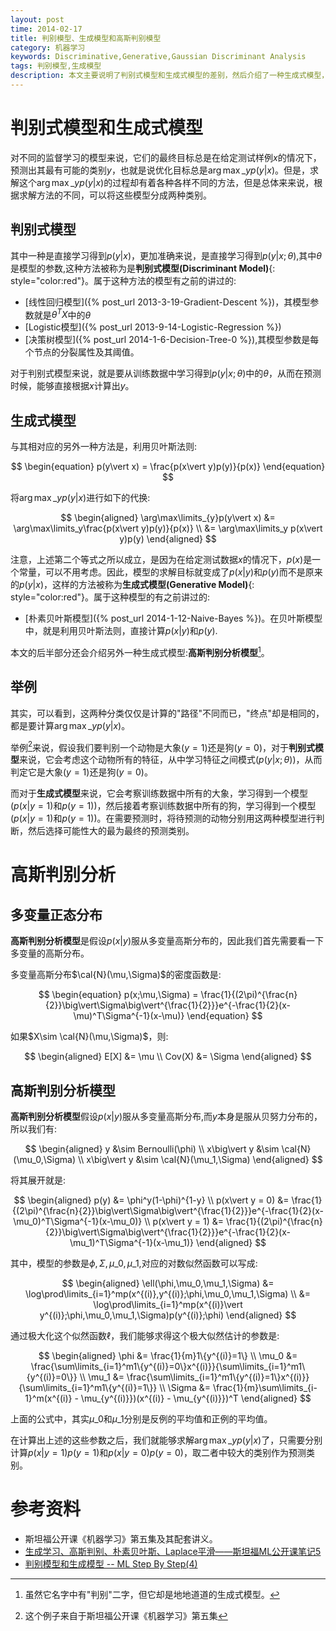 ```yaml
---
layout: post
time: 2014-02-17
title: 判别模型、生成模型和高斯判别模型
category: 机器学习
keywords: Discriminative,Generative,Gaussian Discriminant Analysis
tags: 判别模型,生成模型
description: 本文主要说明了判别式模型和生成式模型的差别，然后介绍了一种生成式模型，高斯判别分析(Gaussian Discriminant Analysis)
---
```


# 判别式模型和生成式模型

对不同的监督学习的模型来说，它们的最终目标总是在给定测试样例$x$的情况下，预测出其最有可能的类别$y$，也就是说优化目标总是$\arg\max\limits\_{y}p(y\vert x)$。但是，求解这个$\arg\max\limits\_{y}p(y\vert x)$的过程却有着各种各样不同的方法，但是总体来来说，根据求解方法的不同，可以将这些模型分成两种类别。

## 判别式模型

其中一种是直接学习得到$p(y\vert x)$，更加准确来说，是直接学习得到$p(y\vert x;\theta)$,其中$\theta$是模型的参数,这种方法被称为是**判别式模型(Discriminant Model)**{: style="color:red"}。属于这种方法的模型有之前的讲过的:

- [线性回归模型]({% post_url 2013-3-19-Gradient-Descent  %})，其模型参数就是$\theta^T X$中的$\theta$
- [Logistic模型]({% post_url 2013-9-14-Logistic-Regression  %})
- [决策树模型]({%  post_url 2014-1-6-Decision-Tree-0 %}),其模型参数是每个节点的分裂属性及其阈值。

对于判别式模型来说，就是要从训练数据中学习得到$p(y\vert x;\theta)$中的$\theta$，从而在预测时候，能够直接根据$x$计算出$y$。

## 生成式模型

与其相对应的另外一种方法是，利用贝叶斯法则:

$$
\begin{equation}
p(y\vert x) = \frac{p(x\vert y)p(y)}{p(x)}
\end{equation}
$$

将$\arg\max\limits\_{y}p(y\vert x)$进行如下的代换:

$$
\begin{aligned}
\arg\max\limits_{y}p(y\vert x) &= \arg\max\limits_y\frac{p(x\vert y)p(y)}{p(x)} \\
&= \arg\max\limits_y p(x\vert y)p(y)
\end{aligned}
$$

注意，上述第二个等式之所以成立，是因为在给定测试数据$x$的情况下，$p(x)$是一个常量，可以不用考虑。因此，模型的求解目标就变成了$p(x\vert y)$和$p(y)$而不是原来的$p(y\vert x)$，这样的方法被称为**生成式模型(Generative Model)**{: style="color:red"}。属于这种模型的有之前讲过的:

- [朴素贝叶斯模型]({% post_url 2014-1-12-Naive-Bayes %})。在贝叶斯模型中，就是利用贝叶斯法则，直接计算$p(x\vert y)$和$p(y)$.

本文的后半部分还会介绍另外一种生成式模型:**高斯判别分析模型**[^1]。


[^1]: 虽然它名字中有"判别"二字，但它却是地地道道的生成式模型。

## 举例

其实，可以看到，这两种分类仅仅是计算的"路径"不同而已，"终点"却是相同的，都是要计算$\arg\max\limits\_{y}p(y\vert x)$。

举例[^2]来说，假设我们要判别一个动物是大象($y=1$)还是狗($y=0$)，对于**判别式模型**来说，它会考虑这个动物所有的特征，从中学习特征之间模式($p(y\vert x;\theta)$)，从而判定它是大象($y=1$)还是狗($y=0$)。

而对于**生成式模型**来说，它会考察训练数据中所有的大象，学习得到一个模型($p(x\vert y=1)$和$p(y=1)$)，然后接着考察训练数据中所有的狗，学习得到一个模型($p(x\vert y=1)$和$p(y=1)$)。在需要预测时，将待预测的动物分别用这两种模型进行判断，然后选择可能性大的最为最终的预测类别。


[^2]: 这个例子来自于斯坦福公开课《机器学习》第五集

# 高斯判别分析

## 多变量正态分布

**高斯判别分析模型**是假设$p(x\vert y)$服从多变量高斯分布的，因此我们首先需要看一下多变量的高斯分布。

多变量高斯分布$\cal{N}(\mu,\Sigma)$的密度函数是:

$$
\begin{equation}
p(x;\mu,\Sigma) = \frac{1}{(2\pi)^{\frac{n}{2}}\big\vert\Sigma\big\vert^{\frac{1}{2}}}e^{-\frac{1}{2}(x-\mu)^T\Sigma^{-1}(x-\mu)}
\end{equation}
$$

如果$X\sim \cal{N}(\mu,\Sigma)$，则:

$$
\begin{aligned}
E[X] &= \mu \\
Cov(X) &= \Sigma
\end{aligned}
$$

## 高斯判别分析模型

**高斯判别分析模型**假设$p(x\vert y)$服从多变量高斯分布,而$y$本身是服从贝努力分布的，所以我们有:

$$
\begin{aligned}
y &\sim Bernoulli(\phi) \\
x\big\vert y &\sim \cal{N}(\mu_0,\Sigma) \\
x\big\vert y &\sim \cal{N}(\mu_1,\Sigma)
\end{aligned}
$$

将其展开就是:


$$
\begin{aligned}
p(y) &= \phi^y(1-\phi)^{1-y} \\
p(x\vert y = 0) &= \frac{1}{(2\pi)^{\frac{n}{2}}\big\vert\Sigma\big\vert^{\frac{1}{2}}}e^{-\frac{1}{2}(x-\mu_0)^T\Sigma^{-1}(x-\mu_0)} \\
p(x\vert y = 1) &= \frac{1}{(2\pi)^{\frac{n}{2}}\big\vert\Sigma\big\vert^{\frac{1}{2}}}e^{-\frac{1}{2}(x-\mu_1)^T\Sigma^{-1}(x-\mu_1)}
\end{aligned}
$$

其中，模型的参数是$\phi,\Sigma,\mu\_0,\mu\_1$,对应的对数似然函数可以写成:

$$
\begin{aligned}
\ell(\phi,\mu_0,\mu_1,\Sigma) &= \log\prod\limits_{i=1}^mp(x^{(i)},y^{(i)};\phi,\mu_0,\mu_1,\Sigma) \\
&= \log\prod\limits_{i=1}^mp(x^{(i)}\vert y^{(i)};\phi,\mu_0,\mu_1,\Sigma)p(y^{(i)};\phi)
\end{aligned}
$$

通过极大化这个似然函数$\ell$，我们能够求得这个极大似然估计的参数是:

$$
\begin{aligned}
\phi &= \frac{1}{m}1\{y^{(i)}=1\} \\
\mu_0 &= \frac{\sum\limits_{i=1}^m1\{y^{(i)}=0\}x^{(i)}}{\sum\limits_{i=1}^m1\{y^{(i)}=0\}} \\
\mu_1 &= \frac{\sum\limits_{i=1}^m1\{y^{(i)}=1\}x^{(i)}}{\sum\limits_{i=1}^m1\{y^{(i)}=1\}} \\
\Sigma &= \frac{1}{m}\sum\limits_{i-1}^m(x^{(i)} - \mu_{y^{(i)}})(x^{(i)} - \mu_{y^{(i)}})^T
\end{aligned}
$$

上面的公式中，其实$\mu\_0$和$\mu\_1$分别是反例的平均值和正例的平均值。

在计算出上述的这些参数之后，我们就能够求解$\arg\max\limits\_{y}p(y\vert x)$了，只需要分别计算$p(x\vert y=1)p(y=1)$和$p(x\vert y=0)p(y=0)$，取二者中较大的类别作为预测类别。

# 参考资料

- 斯坦福公开课《机器学习》第五集及其配套讲义。
- [生成学习、高斯判别、朴素贝叶斯、Laplace平滑——斯坦福ML公开课笔记5](http://blog.csdn.net/stdcoutzyx/article/details/9285001)
- [判别模型和生成模型 -- ML Step By Step(4)](http://blog.sina.com.cn/s/blog_b09d46020101dfq0.html)
